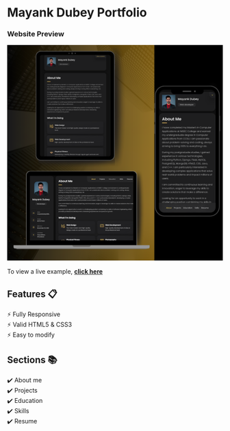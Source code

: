 # Mayank Dubey Portfolio


### Website Preview
<p align="center"> 
  <kbd>
    <a href="https://github.com/mayankdubey23" target="_blank"><img src="assets/Responsive Demo Image.png">
  </a>
  </kbd>
</p>

To view a live example, **[click here](https://mayankdubey23.github.io/Portfolio/)**

## Features 📋
⚡️ Fully Responsive\
⚡️ Valid HTML5 & CSS3\
⚡️ Easy to modify


## Sections 📚
✔️ About me\
✔️ Projects \
✔️ Education\
✔️ Skills \
✔️ Resume

